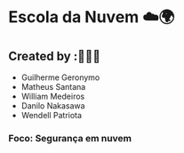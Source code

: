 # Escola da Nuvem ☁️🌍

## Created by :🙋🏾‍♂️

- Guilherme Geronymo
- Matheus Santana
- William Medeiros
- Danilo Nakasawa
- Wendell Patriota

### Foco: Segurança em nuvem

### 
